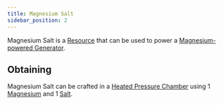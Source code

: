 ```yaml
---
title: Magnesium Salt
sidebar_position: 2
---
```


Magnesium Salt is a [Resource](Resources) that can be used to power a [Magnesium-powered Generator](Magnesium-powered-Generator).

## Obtaining

Magnesium Salt can be crafted in a [Heated Pressure Chamber](Heated-Pressure-Chamber) using 1 [Magnesium](Magnesium-Dust) and 1 [Salt](Miscellaneous-Items).
